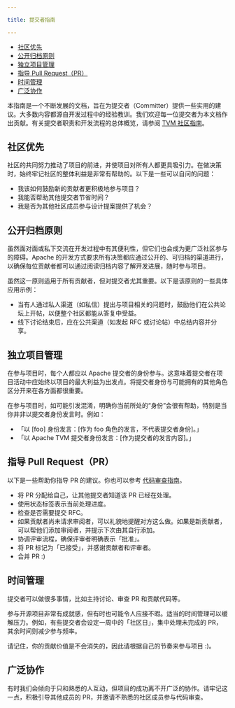 ```yaml
---

title: 提交者指南

---
```


* [社区优先](https://tvm.apache.org/docs/contribute/committer_guide.html#community-first)
* [公开归档原则](https://tvm.apache.org/docs/contribute/committer_guide.html#public-archive-principle)
* [独立项目管理](https://tvm.apache.org/docs/contribute/committer_guide.html#independent-project-management)
* [指导 Pull Request（PR）](https://tvm.apache.org/docs/contribute/committer_guide.html#shepherd-a-pull-request)
* [时间管理](https://tvm.apache.org/docs/contribute/committer_guide.html#time-management)
* [广泛协作](https://tvm.apache.org/docs/contribute/committer_guide.html#broad-collaboration)


本指南是一个不断发展的文档，旨在为提交者（Committer）提供一些实用的建议。大多数内容都源自开发过程中的经验教训。我们欢迎每一位提交者为本文档作出贡献。有关提交者职责和开发流程的总体概览，请参阅 [TVM 社区指南](https://tvm.apache.org/docs/contribute/community.html#community-guide)。


## 社区优先

社区的共同努力推动了项目的前进，并使项目对所有人都更具吸引力。在做决策时，始终牢记社区的整体利益是非常有帮助的。以下是一些可以自问的问题：
* 我该如何鼓励新的贡献者更积极地参与项目？ 
* 我能否帮助其他提交者节省时间？ 
* 我是否为其他社区成员参与设计提案提供了机会？

## 公开归档原则

虽然面对面或私下交流在开发过程中有其便利性，但它们也会成为更广泛社区参与的障碍。Apache 的开发方式要求所有决策都应通过公开的、可归档的渠道进行，以确保每位贡献者都可以通过阅读归档内容了解开发进展，随时参与项目。


虽然这一原则适用于所有贡献者，但对提交者尤其重要。以下是该原则的一些具体应用示例：
*  当有人通过私人渠道（如私信）提出与项目相关的问题时，鼓励他们在公共论坛上开帖，以便整个社区都能从答复中受益。 
* 线下讨论结束后，应在公共渠道（如发起 RFC 或讨论帖）中总结内容并分享。

## 独立项目管理

在参与项目时，每个人都应以 Apache 提交者的身份参与。这意味着提交者在项目活动中应始终以项目的最大利益为出发点。将提交者身份与可能拥有的其他角色区分开来在各方面都很重要。


在参与项目时，如可能引发混淆，明确你当前所处的“身份”会很有帮助，特别是当你并非以提交者身份发言时。例如：
* 「以 [foo] 身份发言：[作为 foo 角色的发言，不代表提交者身份]。」 
* 「以 Apache TVM 提交者身份发言：[作为提交者的发言内容]。」


## 指导 Pull Request（PR）

以下是一些帮助你指导 PR 的建议。你也可以参考 [代码审查指南](https://tvm.apache.org/docs/contribute/code_review.html#code-review-guide)。
* 将 PR 分配给自己，让其他提交者知道该 PR 已经在处理。 
* 使用状态标签表示当前处理进度。 
* 检查是否需要提交 RFC。 
* 如果贡献者尚未请求审阅者，可以礼貌地提醒对方这么做。如果是新贡献者，可以帮他们添加审阅者，并提示下次由其自行添加。 
* 协调评审流程，确保评审者明确表示「批准」。 
* 将 PR 标记为「已接受」，并感谢贡献者和评审者。 
* 合并 PR :)


## 时间管理

提交者可以做很多事情，比如主持讨论、审查 PR 和贡献代码等。


参与开源项目非常有成就感，但有时也可能令人应接不暇。适当的时间管理可以缓解压力。例如，有些提交者会设定一周中的「社区日」，集中处理未完成的 PR，其余时间则减少参与频率。


请记住，你的贡献价值是不会消失的，因此请根据自己的节奏来参与项目 :)。

## 广泛协作

有时我们会倾向于只和熟悉的人互动，但项目的成功离不开广泛的协作。请牢记这一点，积极引导其他成员的 PR，并邀请不熟悉的社区成员参与代码审查。


